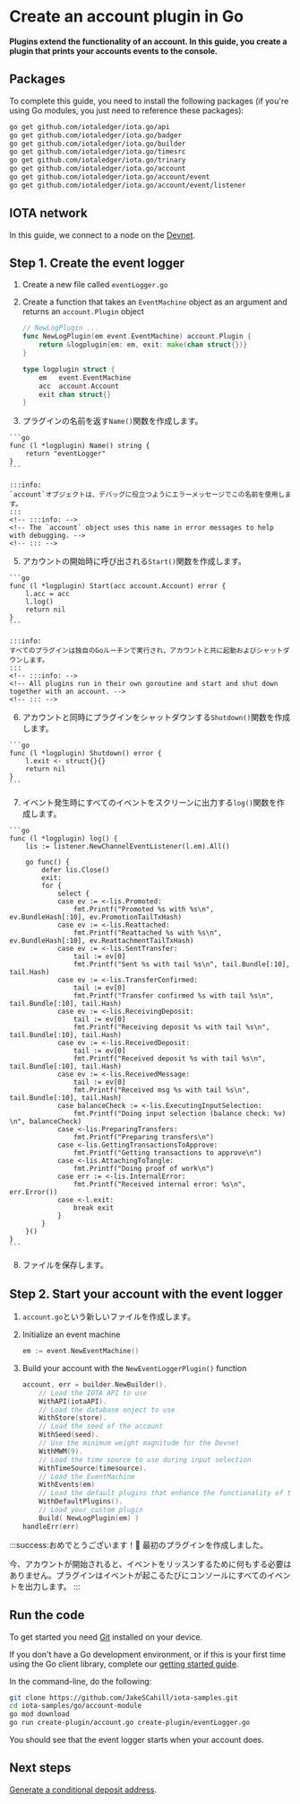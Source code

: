# Create an account plugin in Go

**Plugins extend the functionality of an account. In this guide, you create a plugin that prints your accounts events to the console.**

## Packages

To complete this guide, you need to install the following packages (if you're using Go modules, you just need to reference these packages):

```bash
go get github.com/iotaledger/iota.go/api
go get github.com/iotaledger/iota.go/badger
go get github.com/iotaledger/iota.go/builder
go get github.com/iotaledger/iota.go/timesrc
go get github.com/iotaledger/iota.go/trinary
go get github.com/iotaledger/iota.go/account
go get github.com/iotaledger/iota.go/account/event
go get github.com/iotaledger/iota.go/account/event/listener
```

## IOTA network

In this guide, we connect to a node on the [Devnet](root://getting-started/0.1/network/iota-networks.md#devnet).

## Step 1. Create the event logger

1. Create a new file called `eventLogger.go`

2. Create a function that takes an `EventMachine` object as an argument and returns an `account.Plugin` object

    ```go
    // NewLogPlugin ...
    func NewLogPlugin(em event.EventMachine) account.Plugin {
        return &logplugin{em: em, exit: make(chan struct{})}
    }

    type logplugin struct {
    	em   event.EventMachine
    	acc  account.Account
    	exit chan struct{}
    }
    ```

4. プラグインの名前を返す`Name()`関数を作成します。
  <!-- 4. Create a `Name()` function that returns the name of the plugin -->

    ```go
    func (l *logplugin) Name() string {
    	return "eventLogger"
    }
    ```

    :::info:
    `account`オブジェクトは、デバッグに役立つようにエラーメッセージでこの名前を使用します。
    :::
    <!-- :::info: -->
    <!-- The `account` object uses this name in error messages to help with debugging. -->
    <!-- ::: -->

5. アカウントの開始時に呼び出される`Start()`関数を作成します。
  <!-- 5. Create a `Start()` function that will be called when the account starts -->

    ```go
    func (l *logplugin) Start(acc account.Account) error {
    	l.acc = acc
    	l.log()
    	return nil
    }
    ```

    :::info:
    すべてのプラグインは独自のGoルーチンで実行され、アカウントと共に起動およびシャットダウンします。
    :::
    <!-- :::info: -->
    <!-- All plugins run in their own goroutine and start and shut down together with an account. -->
    <!-- ::: -->

6. アカウントと同時にプラグインをシャットダウンする`Shutdown()`関数を作成します。
  <!-- 6. Create a `Shutdown()` function that shuts down the plugin at the same time as the account -->

    ```go
    func (l *logplugin) Shutdown() error {
    	l.exit <- struct{}{}
    	return nil
    }
    ```

7. イベント発生時にすべてのイベントをスクリーンに出力する`log()`関数を作成します。
  <!-- 7. Create the `log()` function that will print all events to the screen when they happen -->

    ```go
    func (l *logplugin) log() {
    	lis := listener.NewChannelEventListener(l.em).All()

    	go func() {
    		defer lis.Close()
    		exit:
    		for {
    			select {
    			case ev := <-lis.Promoted:
    				fmt.Printf("Promoted %s with %s\n", ev.BundleHash[:10], ev.PromotionTailTxHash)
    			case ev := <-lis.Reattached:
    				fmt.Printf("Reattached %s with %s\n", ev.BundleHash[:10], ev.ReattachmentTailTxHash)
    			case ev := <-lis.SentTransfer:
    				tail := ev[0]
    				fmt.Printf("Sent %s with tail %s\n", tail.Bundle[:10], tail.Hash)
    			case ev := <-lis.TransferConfirmed:
    				tail := ev[0]
    				fmt.Printf("Transfer confirmed %s with tail %s\n", tail.Bundle[:10], tail.Hash)
    			case ev := <-lis.ReceivingDeposit:
    				tail := ev[0]
    				fmt.Printf("Receiving deposit %s with tail %s\n", tail.Bundle[:10], tail.Hash)
    			case ev := <-lis.ReceivedDeposit:
    				tail := ev[0]
    				fmt.Printf("Received deposit %s with tail %s\n", tail.Bundle[:10], tail.Hash)
    			case ev := <-lis.ReceivedMessage:
    				tail := ev[0]
    				fmt.Printf("Received msg %s with tail %s\n", tail.Bundle[:10], tail.Hash)
    			case balanceCheck := <-lis.ExecutingInputSelection:
    				fmt.Printf("Doing input selection (balance check: %v) \n", balanceCheck)
    			case <-lis.PreparingTransfers:
    				fmt.Printf("Preparing transfers\n")
    			case <-lis.GettingTransactionsToApprove:
    				fmt.Printf("Getting transactions to approve\n")
    			case <-lis.AttachingToTangle:
    				fmt.Printf("Doing proof of work\n")
    			case err := <-lis.InternalError:
    				fmt.Printf("Received internal error: %s\n", err.Error())
    			case <-l.exit:
    				break exit
    			}
    		}
    	}()
    }
    ```

8. ファイルを保存します。
  <!-- 8. Save the file -->

## Step 2. Start your account with the event logger

1. `account.go`という新しいファイルを作成します。
  <!-- 1. Create a new file called `account.go` -->

2. Initialize an event machine

    ```go
    em := event.NewEventMachine()
    ```

3. Build your account with the `NewEventLoggerPlugin()` function

    ```go
    account, err = builder.NewBuilder().
        // Load the IOTA API to use
        WithAPI(iotaAPI).
        // Load the database onject to use
        WithStore(store).
        // Load the seed of the account
        WithSeed(seed).
        // Use the minimum weight magnitude for the Devnet
        WithMWM(9).
        // Load the time source to use during input selection
        WithTimeSource(timesource).
        // Load the EventMachine
        WithEvents(em)
        // Load the default plugins that enhance the functionality of the account
        WithDefaultPlugins().
        // Load your custom plugin
		Build( NewLogPlugin(em) )
    handleErr(err)
    ```

:::success:おめでとうございます！:tada:
最初のプラグインを作成しました。

今、アカウントが開始されると、イベントをリッスンするために何もする必要はありません。プラグインはイベントが起こるたびにコンソールにすべてのイベントを出力します。
:::
<!-- :::success:Congratulations! :tada: -->
<!-- You've just created your first plugin. -->

<!-- Now, when your account starts, you don't have to do anything to listen to events. Your plugin will print all events to the console as they happen. -->
<!-- ::: -->

## Run the code

To get started you need [Git](https://git-scm.com/book/en/v2/Getting-Started-Installing-Git) installed on your device.

If you don't have a Go development environment, or if this is your first time using the Go client library, complete our [getting started guide](../../getting-started/go-quickstart.md).

In the command-line, do the following:

```bash
git clone https://github.com/JakeSCahill/iota-samples.git
cd iota-samples/go/account-module
go mod download
go run create-plugin/account.go create-plugin/eventLogger.go
```
You should see that the event logger starts when your account does.

## Next steps

[Generate a conditional deposit address](../go/generate-cda.md).
